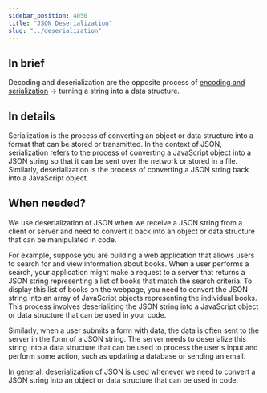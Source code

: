 ```yaml
---
sidebar_position: 4050 
title: "JSON Deserialization"
slug: "../deserialization"
---
```


## In brief

Decoding and deserialization are the opposite process of [encoding and serialization](/docs/serialization) → turning a string into a data structure.

## In details

Serialization is the process of converting an object or data structure into a format that can be stored or transmitted. In the context of JSON, serialization refers to the process of converting a JavaScript object into a JSON string so that it can be sent over the network or stored in a file. Similarly, deserialization is the process of converting a JSON string back into a JavaScript object.

## When needed?

We use deserialization of JSON when we receive a JSON string from a client or server and need to convert it back into an object or data structure that can be manipulated in code.

For example, suppose you are building a web application that allows users to search for and view information about books. When a user performs a search, your application might make a request to a server that returns a JSON string representing a list of books that match the search criteria. To display this list of books on the webpage, you need to convert the JSON string into an array of JavaScript objects representing the individual books. This process involves deserializing the JSON string into a JavaScript object or data structure that can be used in your code.

Similarly, when a user submits a form with data, the data is often sent to the server in the form of a JSON string. The server needs to deserialize this string into a data structure that can be used to process the user's input and perform some action, such as updating a database or sending an email.

In general, deserialization of JSON is used whenever we need to convert a JSON string into an object or data structure that can be used in code.
